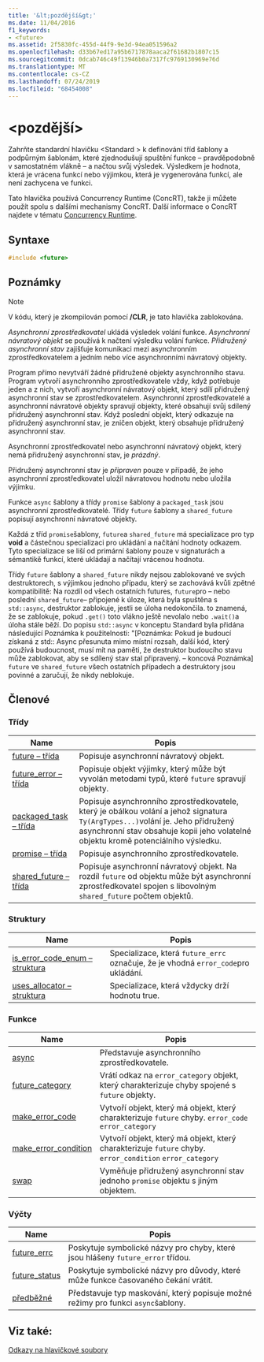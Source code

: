 ```yaml
---
title: '&lt;pozdější&gt;'
ms.date: 11/04/2016
f1_keywords:
- <future>
ms.assetid: 2f5830fc-455d-44f9-9e3d-94ea051596a2
ms.openlocfilehash: d33b67ed17a95b6717878aaca2f61682b1807c15
ms.sourcegitcommit: 0dcab746c49f13946b0a7317fc9769130969e76d
ms.translationtype: MT
ms.contentlocale: cs-CZ
ms.lasthandoff: 07/24/2019
ms.locfileid: "68454008"
---
```

# <a name="ltfuturegt"></a>&lt;pozdější&gt;

Zahrňte standardní hlavičku \<Standard > k definování tříd šablony a podpůrným šablonám, které zjednodušují spuštění funkce – pravděpodobně v samostatném vlákně – a načtou svůj výsledek. Výsledkem je hodnota, která je vrácena funkcí nebo výjimkou, která je vygenerována funkcí, ale není zachycena ve funkci.

Tato hlavička používá Concurrency Runtime (ConcRT), takže ji můžete použít spolu s dalšími mechanismy ConcRT. Další informace o ConcRT najdete v tématu [Concurrency Runtime](../parallel/concrt/concurrency-runtime.md).

## <a name="syntax"></a>Syntaxe

```cpp
#include <future>
```

## <a name="remarks"></a>Poznámky

> [!NOTE]
> V kódu, který je zkompilován pomocí **/CLR**, je tato hlavička zablokována.

*Asynchronní zprostředkovatel* ukládá výsledek volání funkce. *Asynchronní návratový objekt* se používá k načtení výsledku volání funkce. *Přidružený asynchronní stav* zajišťuje komunikaci mezi asynchronním zprostředkovatelem a jedním nebo více asynchronními návratový objekty.

Program přímo nevytváří žádné přidružené objekty asynchronního stavu. Program vytvoří asynchronního zprostředkovatele vždy, když potřebuje jeden a z nich, vytvoří asynchronní návratový objekt, který sdílí přidružený asynchronní stav se zprostředkovatelem. Asynchronní zprostředkovatelé a asynchronní návratové objekty spravují objekty, které obsahují svůj sdílený přidružený asynchronní stav. Když poslední objekt, který odkazuje na přidružený asynchronní stav, je zničen objekt, který obsahuje přidružený asynchronní stav.

Asynchronní zprostředkovatel nebo asynchronní návratový objekt, který nemá přidružený asynchronní stav, je *prázdný*.

Přidružený asynchronní stav je *připraven* pouze v případě, že jeho asynchronní zprostředkovatel uložil návratovou hodnotu nebo uložila výjimku.

Funkce `async` šablony a třídy `promise` šablony a `packaged_task` jsou asynchronní zprostředkovatelé. Třídy `future` šablony a `shared_future` popisují asynchronní návratové objekty.

Každá z tříd `promise`šablony, `future`a `shared_future` má specializace pro typ **void** a částečnou specializaci pro ukládání a načítání hodnoty odkazem. Tyto specializace se liší od primární šablony pouze v signaturách a sémantikě funkcí, které ukládají a načítají vrácenou hodnotu.

Třídy `future` šablony a `shared_future` nikdy nejsou zablokované ve svých destruktorech, s výjimkou jednoho případu, který se zachovává kvůli zpětné kompatibilitě: Na rozdíl od všech ostatních futures, `future`pro – nebo poslední `shared_future`– připojené k úloze, která byla spuštěna s `std::async`, destruktor zablokuje, jestli se úloha nedokončila. to znamená, že se zablokuje, pokud `.get()` toto vlákno ještě nevolalo nebo `.wait()`a úloha stále běží. Do popisu `std::async` v konceptu Standard byla přidána následující Poznámka k použitelnosti: "[Poznámka: Pokud je budoucí získaná z std:: Async přesunuta mimo místní rozsah, další kód, který používá budoucnost, musí mít na paměti, že destruktor budoucího stavu může zablokovat, aby se sdílený stav stal připravený. – koncová Poznámka] `future` ve `shared_future` všech ostatních případech a destruktory jsou povinné a zaručují, že nikdy neblokuje.

## <a name="members"></a>Členové

### <a name="classes"></a>Třídy

|Name|Popis|
|----------|-----------------|
|[future – třída](../standard-library/future-class.md)|Popisuje asynchronní návratový objekt.|
|[future_error – třída](../standard-library/future-error-class.md)|Popisuje objekt výjimky, který může být vyvolán metodami typů, které `future` spravují objekty.|
|[packaged_task – třída](../standard-library/packaged-task-class.md)|Popisuje asynchronního zprostředkovatele, který je obálkou volání a jehož signatura `Ty(ArgTypes...)`volání je. Jeho přidružený asynchronní stav obsahuje kopii jeho volatelné objektu kromě potenciálního výsledku.|
|[promise – třída](../standard-library/promise-class.md)|Popisuje asynchronního zprostředkovatele.|
|[shared_future – třída](../standard-library/shared-future-class.md)|Popisuje asynchronní návratový objekt. Na rozdíl `future` od objektu může být asynchronní zprostředkovatel spojen s libovolným `shared_future` počtem objektů.|

### <a name="structures"></a>Struktury

|Name|Popis|
|----------|-----------------|
|[is_error_code_enum – struktura](../standard-library/is-error-code-enum-structure.md)|Specializace, která `future_errc` označuje, že je vhodná `error_code`pro ukládání.|
|[uses_allocator – struktura](../standard-library/uses-allocator-structure.md)|Specializace, která vždycky drží hodnotu true.|

### <a name="functions"></a>Funkce

|Name|Popis|
|----------|-----------------|
|[async](../standard-library/future-functions.md#async)|Představuje asynchronního zprostředkovatele.|
|[future_category](../standard-library/future-functions.md#future_category)|Vrátí odkaz na `error_category` objekt, který charakterizuje chyby spojené s `future` objekty.|
|[make_error_code](../standard-library/future-functions.md#make_error_code)|Vytvoří objekt, který má objekt, který charakterizuje `future` chyby. `error_code` `error_category`|
|[make_error_condition](../standard-library/future-functions.md#make_error_condition)|Vytvoří objekt, který má objekt, který charakterizuje `future` chyby. `error_condition` `error_category`|
|[swap](../standard-library/future-functions.md#swap)|Vyměňuje přidružený asynchronní stav jednoho `promise` objektu s jiným objektem.|

### <a name="enumerations"></a>Výčty

|Name|Popis|
|----------|-----------------|
|[future_errc](../standard-library/future-enums.md#future_errc)|Poskytuje symbolické názvy pro chyby, které jsou hlášeny `future_error` třídou.|
|[future_status](../standard-library/future-enums.md#future_status)|Poskytuje symbolické názvy pro důvody, které může funkce časovaného čekání vrátit.|
|[předběžné](../standard-library/future-enums.md#launch)|Představuje typ maskování, který popisuje možné režimy pro funkci `async`šablony.|

## <a name="see-also"></a>Viz také:

[Odkazy na hlavičkové soubory](../standard-library/cpp-standard-library-header-files.md)

